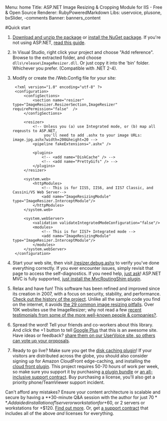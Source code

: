 Menu: home
Title: ASP.NET Image Resizing & Cropping Module for IIS - Free & Open Source
Renderer: RubyPoweredMarkdown
Libs: uservoice, plusone, bxSlider, -comments
Banner: banners_content

#Quick start

1. [Download and unzip the package](/download) or [install the NuGet package](/docs/nuget). If you're not using ASP.NET, [read this guide](/docs/howto/use-without-asp-net).
2. In Visual Studio, right click your project and choose "Add reference". Browse to the extracted folder, and choose `dlls\release\ImageResizer.dll`. Or just copy it into the 'bin' folder. Whichever you prefer. (Compatible with .NET 2-4).
3. Modify or create the /Web.Config file for your site:
	
		<?xml version="1.0" encoding="utf-8" ?>
		<configuration>
			<configSections>
				<section name="resizer" type="ImageResizer.ResizerSection,ImageResizer"  requirePermission="false"  />
			</configSections>

			<resizer>
				<!-- Unless you (a) use Integrated mode, or (b) map all reqeusts to ASP.NET, 
				     you'll need to add .ashx to your image URLs: image.jpg.ashx?width=200&height=20 -->
				<pipeline fakeExtensions=".ashx" />

				<plugins>
					<!-- <add name="DiskCache" /> -->
					<!-- <add name="PrettyGifs" /> -->
				</plugins>	
			</resizer>

			<system.web>
				<httpModules>
					<!-- This is for IIS5, IIS6, and IIS7 Classic, and Cassini/VS Web Server-->
					<add name="ImageResizingModule" type="ImageResizer.InterceptModule"/>
				</httpModules>
			</system.web>

			<system.webServer>
				<validation validateIntegratedModeConfiguration="false"/>
				<modules>
					<!-- This is for IIS7+ Integrated mode -->
					<add name="ImageResizingModule" type="ImageResizer.InterceptModule"/>
				</modules>
			</system.webServer>
		</configuration>
	
4. Start your web site, then visit [/resizer.debug.ashx](/plugins/diagnostics) to verify you've done everything correctly. If you ever encounter issues, simply revisit that page to access the self-diagnostics. If you need help, [just ask](/support)! ASP.NET MVC is fully supported, [just install the MvcRoutingShim plugin](/docs/mvc).

5. Relax and have fun! This software has been refined and improved since its creation in 2007, with a focus on security, stability, and performance. [Check out the history of the project](/history). Unlike all the sample code you find on the internet, it avoids [the 29 common image resizing pitfalls](http://nathanaeljones.com/163/20-image-resizing-pitfalls/). Over 10K websites use the ImageResizer; why not read a few [recent testimonials from some of the more well-known people & companies?](/testimonials).

6. Spread the word! Tell your friends and co-workers about this library. And click the +1 button to tell [Google Plus](http://plus.google.com/) that this is an awesome site. Have ideas or feedback? [share them on our UserVoice site, so others can vote up your proposals](http://resizer.uservoice.com).

7. Ready to go live? Make sure you get the [disk caching plugin](/plugins/diskcache)! If your visitors are distributed across the globe, you should also consider signing up for Amazon CloudFront edge-caching, and installing the [cloud front plugin](/plugins/cloudfront). This project requires 50-70 hours of work per week, so make sure you support it by purchasing [a plugin bundle](/plugins) or [an all-inclusive support contract](/support/contracts). Buy purchasing a license, you'll also get a priority phone/TeamViewer support incident.

Can't afford any mistakes? Ensure your content architecture is scalable and secure by having a **30-minute Q&A session with the author for just $70**.
Add aided installation of 1 server or workstation for +$60, or 2 servers or workstations for +$120. [Find out more](/support/consult). Or, get [a support contract](/support/contracts) that includes all of the above *and* licenses for everything. 


